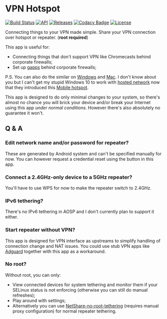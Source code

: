 # VPN Hotspot

[![Build Status](https://api.travis-ci.org/Mygod/VPNHotspot.svg)](https://travis-ci.org/Mygod/VPNHotspot)
[![API](https://img.shields.io/badge/API-21%2B-brightgreen.svg?style=flat)](https://android-arsenal.com/api?level=21)
[![Releases](https://img.shields.io/github/downloads/Mygod/VPNHotspot/total.svg)](https://github.com/Mygod/VPNHotspot/releases)
[![Codacy Badge](https://api.codacy.com/project/badge/Grade/e70e52b1a58045819b505c09edcae816)](https://www.codacy.com/app/Mygod/VPNHotspot?utm_source=github.com&amp;utm_medium=referral&amp;utm_content=Mygod/VPNHotspot&amp;utm_campaign=Badge_Grade)
[![License](https://img.shields.io/badge/License-Apache%202.0-blue.svg)](https://opensource.org/licenses/Apache-2.0)

Connecting things to your VPN made simple. Share your VPN connection over hotspot or repeater. (**root required**)

This app is useful for:

* Connecting things that don't support VPN like Chromecasts behind corporate firewalls;
* Set up [gapps](https://support.google.com/pixelphone/answer/7158475) behind corporate firewalls;

P.S. You can also do the similar on [Windows](https://www.expressvpn.com/support/vpn-setup/share-vpn-connection-windows/)
and [Mac](https://www.expressvpn.com/support/vpn-setup/share-vpn-connection-mac/).
I don't know about you but I can't get my stupid Windows 10 to work with
[hosted network](https://msdn.microsoft.com/en-us/library/windows/desktop/dd815243(v=vs.85).aspx)
now that they introduced this
[Mobile hotspot](https://support.microsoft.com/en-us/help/4027762/windows-use-your-pc-as-a-mobile-hotspot).

This app is designed to do only minimal changes to your system, so there's almost no chance you will brick your device
and/or break your Internet using this app *under normal conditions*. However there's also absolutely no guarantee it won't.

## Q & A

### Edit network name and/or password for repeater?

These are generated by Android system and can't be specified manually for now.
You can however request a credential reset using the button in this app.

### Connect a 2.4GHz-only device to a 5GHz repeater?

You'll have to use WPS for now to make the repeater switch to 2.4GHz.

### IPv6 tethering?

There's no IPv6 tethering in AOSP and I don't currently plan to support it either.

### Start repeater without VPN?

This app is designed for VPN interface as upstreams to simplify handling of connection change and NAT issues.
You could use stub VPN apps like [Adguard](https://github.com/AdguardTeam/AdguardForAndroid)
together with this app as a workaround.

### No root?

Without root, you can only:

* View connected devices for system tethering and monitor them if your SELinux status is not enforcing
  (otherwise you can still do manual refreshes);
* Play around with settings;
* Alternatively you can use [NetShare-no-root-tethering](https://play.google.com/store/apps/details?id=kha.prog.mikrotik)
  (requires manual proxy configuration) for normal repeater tethering.
